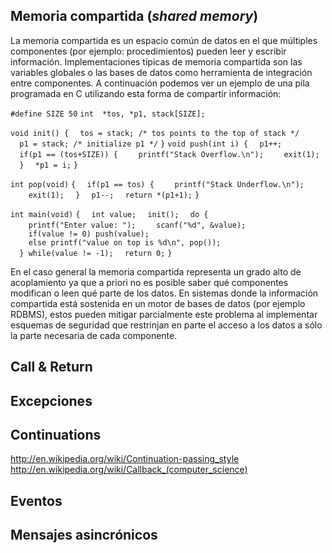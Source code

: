 Memoria compartida (*shared memory*)
------------------------------------

La memoria compartida es un espacio común de datos en el que múltiples componentes (por ejemplo: procedimientos) pueden leer y escribir información. Implementaciones típicas de memoria compartida son las variables globales o las bases de datos como herramienta de integración entre componentes. A continuación podemos ver un ejemplo de una pila programada en C utilizando esta forma de compartir información:

`#define SIZE 50`
`int  *tos, *p1, stack[SIZE];`

`void init() {`
`  tos = stack; /* tos points to the top of stack */`
`  p1 = stack; /* initialize p1 */`
`}`
`void push(int i) {`
`  p1++;`
`  if(p1 == (tos+SIZE)) {`
`    printf("Stack Overflow.\n");`
`    exit(1);`
`  }`
`  *p1 = i;`
`}`

`int pop(void)`
`{`
`  if(p1 == tos) {`
`    printf("Stack Underflow.\n");`
`    exit(1);`
`  }`
`  p1--;`
`  return *(p1+1);`
`}`

`int main(void)`
`{`
`  int value;`
`  init();`
`  do {`
`    printf("Enter value: ");`
`    scanf("%d", &value); `
`    if(value != 0) push(value);`
`    else printf("value on top is %d\n", pop());`
`  } while(value != -1);`
`  return 0;`
`} `

En el caso general la memoria compartida representa un grado alto de acoplamiento ya que a priori no es posible saber qué componentes modifican o leen qué parte de los datos. En sistemas donde la información compartida está sostenida en un motor de bases de datos (por ejemplo RDBMS), estos pueden mitigar parcialmente este problema al implementar esquemas de seguridad que restrinjan en parte el acceso a los datos a sólo la parte necesaria de cada componente.

Call & Return
-------------

Excepciones
-----------

Continuations
-------------

<http://en.wikipedia.org/wiki/Continuation-passing_style> <http://en.wikipedia.org/wiki/Callback_(computer_science)>

Eventos
-------

Mensajes asincrónicos
---------------------
